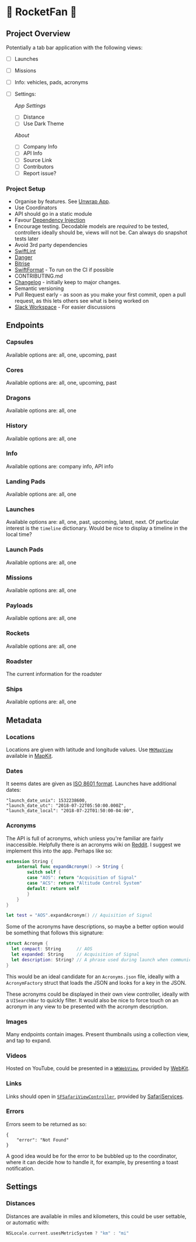 # 🚀 RocketFan 🚀

## Project Overview

Potentially a tab bar application with the following views:

- [ ] Launches
- [ ] Missions
- [ ] Info: vehicles, pads, acronyms
- [ ] Settings:

    *App Settings*
    - [ ] Distance
    - [ ] Use Dark Theme

    *About*
    - [ ] Company Info
    - [ ] API Info
    - [ ] Source Link
    - [ ] Contributors
    - [ ] Report issue?

### Project Setup

- Organise by features. See [Unwrap App](https://github.com/twostraws/Unwrap).
- Use Coordinators
- API should go in a static module
- Favour [Dependency Injection](https://www.swiftbysundell.com/posts/different-flavors-of-dependency-injection-in-swift)
- Encourage testing. Decodable models are *required* to be tested, controllers ideally should be, views will not be. Can always do snapshot tests later
- Avoid 3rd party dependencies
- [SwiftLint](https://github.com/realm/SwiftLint)
- [Danger](https://danger.systems/swift/)
- [Bitrise](https://www.bitrise.io)
- [SwiftFormat](https://github.com/nicklockwood/SwiftFormat) - To run on the CI if possible
- CONTRIBUTING.md
- [Changelog](https://keepachangelog.com/en/1.0.0/) - initially keep to major changes.
- Semantic versioning
- Pull Request early - as soon as you make your first commit, open a pull request, as this lets others see what is being worked on
- [Slack Workspace](https://http://rocketfan.slack.com/) - For easier discussions 

## Endpoints

### Capsules

Available options are: all, one, upcoming, past

### Cores

Available options are: all, one, upcoming, past

### Dragons

Available options are: all, one

### History

Available options are: all, one

### Info

Available options are: company info, API info

### Landing Pads

Available options are: all, one

### Launches

Available options are: all, one, past, upcoming, latest, next. Of particular interest is the `timeline` dictionary. Would be nice to display a timeline in the local time?

### Launch Pads

Available options are: all, one

### Missions

Available options are: all, one

### Payloads

Available options are: all, one

### Rockets

Available options are: all, one

### Roadster

The current information for the roadster

### Ships

Available options are: all, one

## Metadata

### Locations

Locations are given with latitude and longitude values.  Use [`MKMapView`](https://developer.apple.com/documentation/mapkit/mkmapview) available in [MapKit](https://developer.apple.com/documentation/mapkit).

### Dates

It seems dates are given as [ISO 8601 format](https://en.wikipedia.org/wiki/ISO_8601#Dates). Launches have additional dates:

```
"launch_date_unix": 1532238600,
"launch_date_utc": "2018-07-22T05:50:00.000Z",
"launch_date_local": "2018-07-22T01:50:00-04:00",
```

### Acronyms

The API is full of acronyms, which unless you're familiar are fairly inaccessible. Helpfully there is an acronyms wiki on [Reddit](https://www.reddit.com/r/spacex/wiki/acronyms). I suggest we implement this into the app. Perhaps like so:

```swift
extension String {
    internal func expandAcronym() -> String {
        switch self {
        case "AOS": return "Acquisition of Signal"
        case "ACS": return "Altitude Control System"
        default: return self
        }
    }
}

let test = "AOS".expandAcronym() // Aquisition of Signal
```

Some of the acronyms have descriptions, so maybe a better option would be something that follows this signature:

```swift
struct Acronym {
  let compact: String      // AOS
  let expanded: String     // Acquisition of Signal
  let description: String? // A phrase used during launch when communication with the vehicle is re-estabilished after Loss of Signal
}
```

This would be an ideal candidate for an `Acronyms.json` file, ideally with a `AcronymFactory` struct that loads the JSON and looks for a key in the JSON.

These acronyms could be displayed in their own view controller, ideally with a `UISearchBar` to quickly filter. It would also be nice to force touch on an acronym in any view to be presented with the acronym description.

### Images

Many endpoints contain images. Present thumbnails using a collection view, and tap to expand.

### Videos

Hosted on YouTube, could be presented in a [`WKWebView`](https://developer.apple.com/documentation/webkit/wkwebview), provided by [WebKit](https://developer.apple.com/documentation/webkit/wkwebview).

### Links

Links should open in [`SFSafariViewController`](https://developer.apple.com/documentation/safariservices/sfsafariviewcontroller), provided by [SafariServices](https://developer.apple.com/documentation/safariservices).

### Errors

Errors seem to be returned as so:

```
{
    "error": "Not Found"
}
```

A good idea would be for the error to be bubbled up to the coordinator, where it can decide how to handle it, for example, by presenting a toast notification.

## Settings

### Distances

Distances are available in miles and kilometers, this could be user settable, or automatic with:

```swift
NSLocale.current.usesMetricSystem ? "km" : "mi"
```
